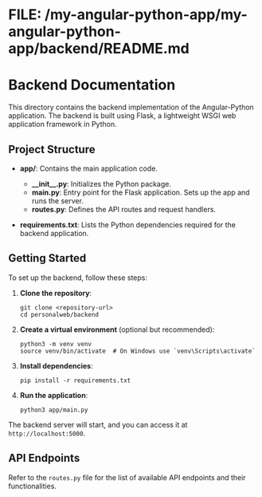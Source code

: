 # FILE: /my-angular-python-app/my-angular-python-app/backend/README.md

# Backend Documentation

This directory contains the backend implementation of the Angular-Python application. The backend is built using Flask, a lightweight WSGI web application framework in Python.

## Project Structure

- **app/**: Contains the main application code.
  - **\_\_init\_\_.py**: Initializes the Python package.
  - **main.py**: Entry point for the Flask application. Sets up the app and runs the server.
  - **routes.py**: Defines the API routes and request handlers.

- **requirements.txt**: Lists the Python dependencies required for the backend application.

## Getting Started

To set up the backend, follow these steps:

1. **Clone the repository**:
   ```
   git clone <repository-url>
   cd personalweb/backend
   ```

2. **Create a virtual environment** (optional but recommended):
   ```
   python3 -m venv venv
   source venv/bin/activate  # On Windows use `venv\Scripts\activate`
   ```

3. **Install dependencies**:
   ```
   pip install -r requirements.txt
   ```

4. **Run the application**:
   ```
   python3 app/main.py
   ```

The backend server will start, and you can access it at `http://localhost:5000`.

## API Endpoints

Refer to the `routes.py` file for the list of available API endpoints and their functionalities.
